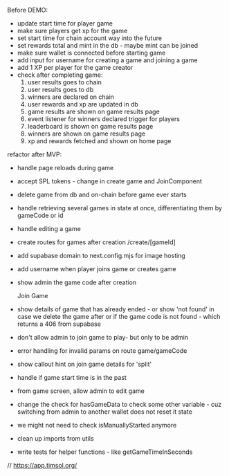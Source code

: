 Before DEMO:

- update start time for player game
- make sure players get xp for the game
- set start time for chain account way into the future
- set rewards total and mint in the db - maybe mint can be joined
- make sure wallet is connected before starting game
- add input for username for creating a game and joining a game
- add 1 XP per player for the game creator
- check after completing game:
  1. user results goes to chain
  2. user results goes to db
  3. winners are declared on chain
  4. user rewards and xp are updated in db
  5. game results are shown on game results page
  6. event listener for winners declared trigger for players
  7. leaderboard is shown on game results page
  8. winners are shown on game results page
  9. xp and rewards fetched and shown on home page

refactor after MVP:

- handle page reloads during game
- accept SPL tokens - change in create game and JoinComponent
- delete game from db and on-chain before game ever starts
- handle retrieving several games in state at once, differentiating them by gameCode or id
- handle editing a game
- create routes for games after creation /create/[gameId]
- add supabase domain to next.config.mjs for image hosting
- add username when player joins game or creates game
- show admin the game code after creation

  Join Game

- show details of game that has already ended - or show 'not found' in case we delete the game after or if the game code is not found - which returns a 406 from supabase
- don't allow admin to join game to play- but only to be admin
- error handling for invalid params on route game/gameCode
- show callout hint on join game details for 'split'
- handle if game start time is in the past
- from game screen, allow admin to edit game
- change the check for hasGameData to check some other variable - cuz switching from admin to another wallet does not reset it state
- we might not need to check isManuallyStarted anymore

- clean up imports from utils

- write tests for helper functions - like getGameTimeInSeconds

// https://app.timsol.org/

